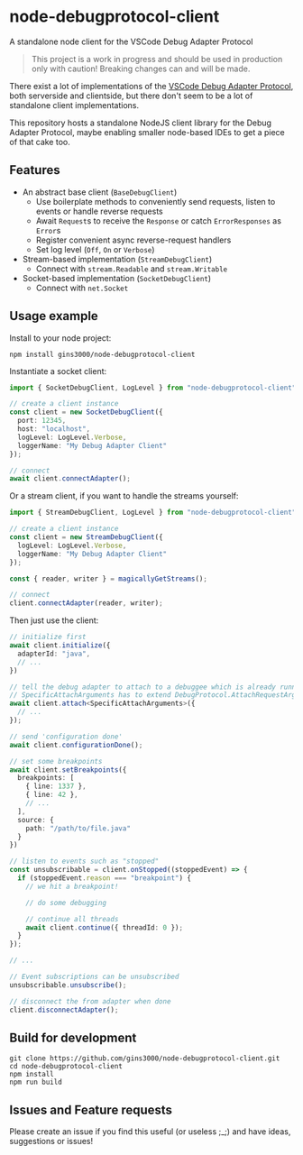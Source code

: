 # node-debugprotocol-client
A standalone node client for the VSCode Debug Adapter Protocol

> This project is a work in progress and should be used in production only with caution! Breaking changes can and will be made.

There exist a lot of implementations of the [VSCode Debug Adapter Protocol](https://microsoft.github.io/debug-adapter-protocol/), both serverside and clientside, but there don't seem to be a lot of standalone client implementations.

This repository hosts a standalone NodeJS client library for the Debug Adapter Protocol, maybe enabling smaller node-based IDEs to get a piece of that cake too.

## Features
- An abstract base client (`BaseDebugClient`)
  - Use boilerplate methods to conveniently send requests, listen to events or handle reverse requests
  - Await `Request`s to receive the `Response` or catch `ErrorResponses` as `Error`s
  - Register convenient async reverse-request handlers
  - Set log level (`Off`, `On` or `Verbose`)
- Stream-based implementation (`StreamDebugClient`)
  - Connect with `stream.Readable` and `stream.Writable`
- Socket-based implementation (`SocketDebugClient`)
  - Connect with `net.Socket`


## Usage example

Install to your node project:
```shell
npm install gins3000/node-debugprotocol-client
```


Instantiate a socket client:
```ts
import { SocketDebugClient, LogLevel } from "node-debugprotocol-client";

// create a client instance
const client = new SocketDebugClient({
  port: 12345,
  host: "localhost",
  logLevel: LogLevel.Verbose,
  loggerName: "My Debug Adapter Client"
});

// connect
await client.connectAdapter();
```

Or a stream client, if you want to handle the streams yourself:
```ts
import { StreamDebugClient, LogLevel } from "node-debugprotocol-client";

// create a client instance
const client = new StreamDebugClient({
  logLevel: LogLevel.Verbose,
  loggerName: "My Debug Adapter Client"
});

const { reader, writer } = magicallyGetStreams();

// connect
client.connectAdapter(reader, writer);
```

Then just use the client:
```ts
// initialize first
await client.initialize({
  adapterId: "java",
  // ...
})

// tell the debug adapter to attach to a debuggee which is already running somewhere
// SpecificAttachArguments has to extend DebugProtocol.AttachRequestArguments
await client.attach<SpecificAttachArguments>({
  // ...
});

// send 'configuration done'
await client.configurationDone();

// set some breakpoints
await client.setBreakpoints({
  breakpoints: [
    { line: 1337 },
    { line: 42 },
    // ...
  ],
  source: {
    path: "/path/to/file.java"
  }
})

// listen to events such as "stopped"
const unsubscribable = client.onStopped((stoppedEvent) => {
  if (stoppedEvent.reason === "breakpoint") { 
    // we hit a breakpoint!

    // do some debugging

    // continue all threads
    await client.continue({ threadId: 0 });
  }
});

// ...

// Event subscriptions can be unsubscribed
unsubscribable.unsubscribe();

// disconnect the from adapter when done
client.disconnectAdapter();
```

## Build for development

```shell
git clone https://github.com/gins3000/node-debugprotocol-client.git
cd node-debugprotocol-client
npm install
npm run build
```

## Issues and Feature requests
Please create an issue if you find this useful (or useless ;_;) and have ideas, suggestions or issues!
